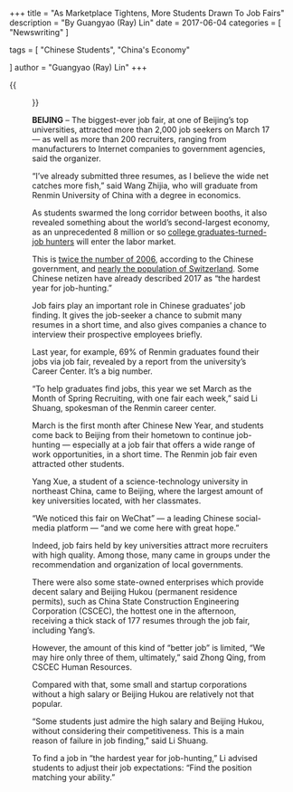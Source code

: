 +++
title = "As Marketplace Tightens, More Students Drawn To Job Fairs"
description = "By Guangyao (Ray) Lin" 
date = 2017-06-04
categories = [
"Newswriting"
]

tags = [
     "Chinese Students",
    "China's Economy"

]
author = "Guangyao (Ray) Lin"
+++

{{<figure src="/images/post/job-seeker.jpg" title="Job-seekers discuss opportunities with HR staff at Renmin University's job fair" caption="Photo: Ray Lin">}}

**BEIJING** – The biggest-ever job fair, at one of Beijing’s top universities, attracted more than 2,000 job seekers on March 17 — as well as more than 200 recruiters, ranging from manufacturers to Internet companies to government agencies, said the organizer.

“I’ve already submitted three resumes, as I believe the wide net catches more fish,” said Wang Zhijia, who will graduate from Renmin University of China with a degree in economics.

As students swarmed the long corridor between booths, it also revealed something about the world’s second-largest economy, as an unprecedented 8 million or so [college graduates-turned-job hunters](http://www.mohrss.gov.cn/SYrlzyhshbzb/jiuye/zcwj/201702/t20170210_266025.html) will enter the labor market.

This is [twice the number of 2006](http://www.china.com.cn/education/2016-12/01/content_39824556.htm), according to the Chinese government, and [nearly the population of Switzerland](https://worldpopulationreview.com/countries/switzerland-population/). Some Chinese netizen have already described 2017 as “the hardest year for job-hunting.”

Job fairs play an important role in Chinese graduates’ job finding. It gives the job-seeker a chance to submit many resumes in a short time, and also gives companies a chance to interview their prospective employees briefly.

Last year, for example, 69% of Renmin graduates found their jobs via job fair, revealed by a report from the university’s Career Center. It’s a big number.

“To help graduates find jobs, this year we set March as the Month of Spring Recruiting, with one fair each week,” said Li Shuang, spokesman of the Renmin career center.

March is the first month after Chinese New Year, and students come back to Beijing from their hometown to continue job-hunting — especially at a job fair that offers a wide range of work opportunities, in a short time. The Renmin job fair even attracted other students.

Yang Xue, a student of a science-technology university in northeast China, came to Beijing, where the largest amount of key universities located, with her classmates.

“We noticed this fair on WeChat” — a leading Chinese social-media platform — “and we come here with great hope.”

Indeed, job fairs held by key universities attract more recruiters with high quality. Among those, many came in groups under the recommendation and organization of local governments.

There were also some state-owned enterprises which provide decent salary and Beijing Hukou (permanent residence permits), such as China State Construction Engineering Corporation (CSCEC), the hottest one in the afternoon, receiving a thick stack of 177 resumes through the job fair, including Yang’s.

However, the amount of this kind of “better job” is limited, “We may hire only three of them, ultimately,” said Zhong Qing, from CSCEC Human Resources.

Compared with that, some small and startup corporations without a high salary or Beijing Hukou are relatively not that popular.

“Some students just admire the high salary and Beijing Hukou, without considering their competitiveness. This is a main reason of failure in job finding,” said Li Shuang.

To find a job in “the hardest year for job-hunting,” Li advised students to adjust their job expectations: “Find the position matching your ability.”
